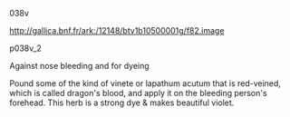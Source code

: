 038v

http://gallica.bnf.fr/ark:/12148/btv1b10500001g/f82.image

p038v_2

Against nose bleeding and for dyeing

Pound some of the kind of  vinete or lapathum acutum that is red-veined, which is called dragon's blood, and apply it on the bleeding person's forehead. This herb is a strong dye &amp; makes beautiful violet.
